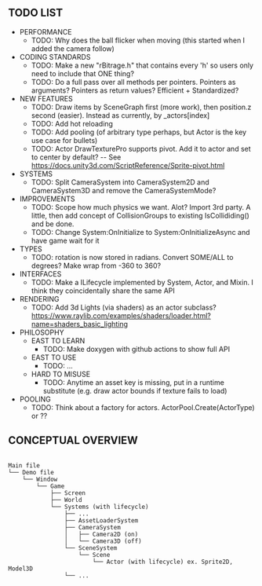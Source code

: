 

## TODO LIST

- PERFORMANCE
  - TODO: Why does the ball flicker when moving (this started when I added the camera follow)
- CODING STANDARDS
  - TODO: Make a new "rBitrage.h" that contains every 'h' so users only need to include that ONE thing?
  - TODO: Do a full pass over all methods per pointers. Pointers as arguments? Pointers as return values? Efficient + Standardized?
- NEW FEATURES
  - TODO: Draw items by SceneGraph first (more work), then position.z second (easier). Instead as currently, by  _actors[index]
  - TODO: Add hot reloading
  - TODO: Add pooling (of arbitrary type perhaps, but Actor is the key use case for bullets)
  - TODO: Actor DrawTexturePro supports pivot. Add it to actor and set to center by default? -- See https://docs.unity3d.com/ScriptReference/Sprite-pivot.html
- SYSTEMS
  - TODO: Split CameraSystem into CameraSystem2D and CameraSystem3D and remove the CameraSystemMode?
- IMPROVEMENTS
  - TODO: Scope how much physics we want. Alot? Import 3rd party. A little, then add concept of CollisionGroups to existing IsCollididing() and be done.
  - TODO: Change System:OnInitialize to System:OnInitializeAsync and have game wait for it
- TYPES
  - TODO: rotation is now stored in radians. Convert SOME/ALL to degrees? Make wrap from -360 to 360?
- INTERFACES
  - TODO: Make a ILifecycle implemented by System, Actor, and Mixin. I think they coincidentally share the same API
- RENDERING
  - TODO: Add 3d Lights (via shaders) as an actor subclass? https://www.raylib.com/examples/shaders/loader.html?name=shaders_basic_lighting
- PHILOSOPHY
  - EAST TO LEARN
    - TODO: Make doxygen with github actions to show full API
  - EAST TO USE
    - TODO: ...
  - HARD TO MISUSE
    - TODO: Anytime an asset key is missing, put in a runtime substitute (e.g. draw actor bounds if texture fails to load)
- POOLING
  - TODO: Think about a factory for actors. ActorPool.Create(ActorType) or ??


## CONCEPTUAL OVERVIEW

```

Main file
└── Demo file
    └── Window
        └── Game
            ├── Screen
            ├── World
            └── Systems (with lifecycle)
                ├── ...
                ├── AssetLoaderSystem
                ├── CameraSystem
                │   ├── Camera2D (on)
                │   └── Camera3D (off)
                └── SceneSystem
                    └── Scene
                        └── Actor (with lifecycle) ex. Sprite2D, Model3D
                └── ...
```

